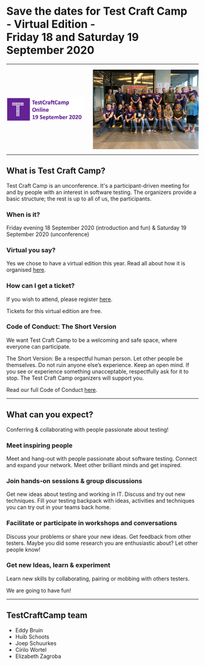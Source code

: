 <!--
.. title: TestCraftCamp
.. slug: index
.. date: 2020-08-04 07:24:47 UTC
.. tags: 
.. category: 
.. link: 
.. description: 
.. type: text
.. hidetitle: true
-->

<h1 class="align-center">Save the dates for Test Craft Camp<br>- Virtual Edition -<br>Friday 18 and Saturday 19 September 2020</h1>

---

<div style="display:flex; justify-content:space-between; align-items:center;">
	<img style="width:40%;height:40%;flex:0 1 auto" src="/assets/images/tcc2020-banner.png"/>
	<img style="width:55%;height:55%;flex:0 1 auto" src="/assets/images/2019-group-photo.JPG"/>
</div>

---

## What is Test Craft Camp?
Test Craft Camp is an unconference. It's a participant-driven meeting for and by people with an interest in software testing. The organizers provide a basic structure; the rest is up to all of us, the participants.


### When is it?

Friday evening 18 September 2020 (introduction and fun)
&
Saturday 19 September 2020 (unconference)


### Virtual you say?

Yes we chose to have a virtual edition this year. Read all about how it is organised [here](event-format).


### How can I get a ticket?

If you wish to attend, please register [here](/tickets).

Tickets for this virtual edition are free.


### Code of Conduct: The Short Version

We want Test Craft Camp to be a welcoming and safe space, where everyone can participate.

The Short Version: Be a respectful human person. Let other people be themselves. Do not ruin anyone else’s experience. Keep an open mind. If you see or experience something unacceptable, respectfully ask for it to stop. The Test Craft Camp organizers will support you.

Read our full Code of Conduct [here](/code-of-conduct).

---

## What can you expect?

Conferring & collaborating with people passionate about testing!

### Meet inspiring people
Meet and hang-out with people passionate about software testing. Connect and expand your network. Meet other brilliant minds and get inspired.

### Join hands-on sessions & group discussions
Get new ideas about testing and working in IT. Discuss and try out new techniques. Fill your testing backpack with ideas, activities and techniques you can try out in your teams back home.

### Facilitate or participate in workshops and conversations
Discuss your problems or share your new ideas. Get feedback from other testers. Maybe you did some research you are enthusiastic about? Let other people know!

### Get new Ideas, learn & experiment
Learn new skills by collaborating, pairing or mobbing with others testers.

We are going to have fun!

---

## TestCraftCamp team
- Eddy Bruin
	<a href="https://twitter.com/eddybruin" target="_blank"><i class="fab fa-twitter" aria-hidden="true"></i></a>
	<a href="https://www.linkedin.com/in/eddybruin/" target="_blank"><i class="fab fa-linkedin" aria-hidden="true"></i></a>
- Huib Schoots
	<a href="https://twitter.com/huibschoots" target="_blank"><i class="fab fa-twitter" aria-hidden="true"></i></a>
	<a href="https://www.linkedin.com/in/huibschoots/" target="_blank"><i class="fab fa-linkedin" aria-hidden="true"></i></a>
- Joep Schuurkes
	<a href="https://twitter.com/j19sch" target="_blank"><i class="fab fa-twitter" aria-hidden="true"></i></a>
	<a href="https://www.linkedin.com/in/joepschuurkes/" target="_blank"><i class="fab fa-linkedin" aria-hidden="true"></i></a>
- Cirilo Wortel
	<a href="https://twitter.com/sietstweets" target="_blank"><i class="fab fa-twitter" aria-hidden="true"></i></a>
	<a href="https://www.linkedin.com/in/cirilowortel/" target="_blank"><i class="fab fa-linkedin" aria-hidden="true"></i></a>
- Elizabeth Zagroba
	<a href="https://twitter.com/ezagroba" target="_blank"><i class="fab fa-twitter" aria-hidden="true"></i></a>
	<a href="https://www.linkedin.com/in/ezagroba/" target="_blank"><i class="fab fa-linkedin" aria-hidden="true"></i></a>
